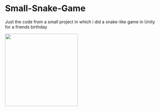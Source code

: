 # Small-Snake-Game
Just the code from a small project in which i did a snake-like game in Unity for a friends birthday

<a href="url"><img src="https://user-images.githubusercontent.com/38664240/40881381-9261ca9e-66c5-11e8-95e8-0c668f12e787.png" align="left" height="240"></a>
